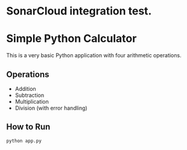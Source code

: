 # SonarCloud integration test.
# Simple Python Calculator

This is a very basic Python application with four arithmetic operations.

## Operations
- Addition
- Subtraction
- Multiplication
- Division (with error handling)

## How to Run
```bash
python app.py
